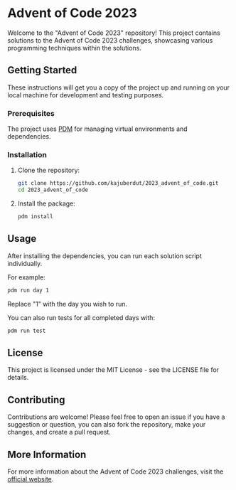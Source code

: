 # Advent of Code 2023

Welcome to the "Advent of Code 2023" repository! This project contains solutions to the Advent of Code 2023 challenges, showcasing various programming techniques within the solutions.

## Getting Started

These instructions will get you a copy of the project up and running on your local machine for development and testing purposes.

### Prerequisites

The project uses [PDM](https://pdm.fming.dev/) for managing virtual environments and dependencies.

### Installation

1. Clone the repository:
    ```bash
    git clone https://github.com/kajuberdut/2023_advent_of_code.git
    cd 2023_advent_of_code
    ```

2. Install the package:

    ``` bash
    pdm install
    ```

## Usage
After installing the dependencies, you can run each solution script individually.

For example:

``` bash
pdm run day 1
```

Replace "1" with the day you wish to run.


You can also run tests for all completed days with:

``` bash
pdm run test
```


## License
This project is licensed under the MIT License - see the LICENSE file for details.

## Contributing
Contributions are welcome! Please feel free to open an issue if you have a suggestion or question, you can also fork the repository, make your changes, and create a pull request.

## More Information
For more information about the Advent of Code 2023 challenges, visit the [official website](https://adventofcode.com/2023).